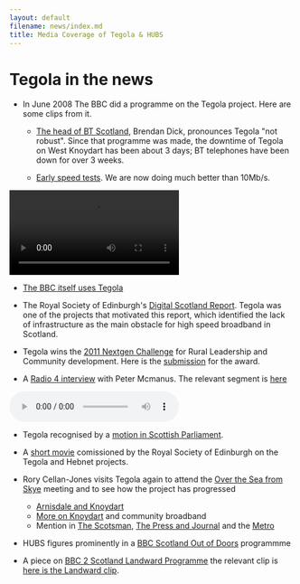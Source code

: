 ```yaml
---
layout: default
filename: news/index.md
title: Media Coverage of Tegola & HUBS
---
```


Tegola in the news
==================

* In June 2008 The BBC did a programme on the Tegola project.  Here
   are some clips from it.

   * [The head of BT Scotland], Brendan Dick, pronounces Tegola "not robust". Since
   that programme was made, the downtime of Tegola on West Knoydart has
   been about 3 days;  BT telephones have been down for over 3
   weeks.

   * [Early speed tests].  We are now doing much better than 10Mb/s.

<video controls="controls">
  <source src="BBC_-_UK_s_broadband_speeds_divide.mp4" />
  <source src="BBC_-_UK_s_broadband_speeds_divide.ogg" />
</video>

   * [The BBC itself uses Tegola]

* The Royal Society of Edinburgh's [Digital Scotland Report]. Tegola
  was one of the projects that motivated this report, which identified
  the lack of infrastructure as the main obstacle for high speed
  broadband in Scotland.

* Tegola wins the [2011 Nextgen Challenge] for Rural Leadership and
  Community development. Here is the [submission] for the award.

* A [Radio 4 interview] with Peter Mcmanus.  The relevant segment is [here](mcmanus-interview.mp3)

<audio controls="controls">
  <source src="mcmanus-interview.mp3" />
  <source src="mcmanus-interview.ogg" />
</audio>

* Tegola recognised by a [motion in Scottish Parliament].

* A [short movie] comissioned by the Royal Society of Edinburgh on the
   Tegola and Hebnet projects.    

* Rory Cellan-Jones visits Tegola again to attend the [Over the Sea
  from Skye] meeting and to see how the project has
  progressed
  * [Arnisdale and Knoydart]
  * [More on Knoydart] and community broadband
  * Mention in [The Scotsman], [The Press and Journal] and the [Metro]

* HUBS figures prominently in a [BBC Scotland Out of Doors] programmme

* A piece on [BBC 2 Scotland Landward Programme] the relevant
  clip is [here is the Landward clip].

[The Scotsman]:/news/Tegola.Scotsman.12Oct12.pdf
[The Press and Journal]:/news/Tegola.P&J.12Oct12.pdf
[Metro]:/news/Tegola.Metro.12Oct12.pdf

[Over the Sea from Skye]:/_posts/2012-10-14-community-broadband-meeting-report.html

[Arnisdale and Knoydart]: http://www.bbc.co.uk/news/uk-scotland-highlands-islands-19909081

[More on Knoydart]: http://www.bbc.co.uk/news/technology-19921726

[The head of BT Scotland]: http://news.bbc.co.uk/1/hi/technology/7433605.stm

[Early speed tests]: http://news.bbc.co.uk/1/hi/sci/tech/7433054.stm

[The BBC itself uses Tegola]: http://news.bbc.co.uk/1/hi/technology/7433025.stm


[Digital Scotland Report]: http://www.royalsoced.org.uk/cms/files/advice-papers/inquiry/digitalscotland/Digital%20Scotland%20(med%20res).pdf

[2011 Nextgen Challenge]: http://www.nextgenevents.co.uk/blog/id41/news-release-17-november-2011-bristol-uk

[submission]: nextgen.html

[Radio 4 interview]: http://www.bbc.co.uk/programmes/b00npwh0

[motion in Scottish Parliament]: http://www.scottish.parliament.uk/BusinessBulletins/bb-11-134w.pdf

[short movie]: http://vimeo.com/25278290

[BBC Scotland Out of Doors]: http://www.bbc.co.uk/programmes/b0074hjr

[BBC 2 Scotland Landward Programme]: http://www.bbc.co.uk/iplayer/episode/b03dzbhw/Landward_2013_2014_Episode_17/

[here is the Landward clip]: /media/lclip.mp4

